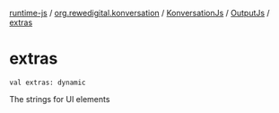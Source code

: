 [runtime-js](../../../index.md) / [org.rewedigital.konversation](../../index.md) / [KonversationJs](../index.md) / [OutputJs](index.md) / [extras](./extras.md)

# extras

`val extras: dynamic`

The strings for UI elements

